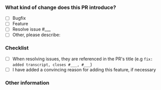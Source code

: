 <!--
Update "[ ]" to "[x]" to check a box

Please make sure to read the Pull Request Guidelines: https://github.com/dklassic/GDC-transcript/blob/main/.github/CONTRIBUTING.md#pull-request-guidelines
-->

### What kind of change does this PR introduce?
<!-- Check at least one. If you are introducing a new binding, you must reference an issue where this binding has been proposed, discussed and approved by the maintainers. -->

- [ ] Bugfix
- [ ] Feature
- [ ] Resolve issue #___
- [ ] Other, please describe:

### Checklist
- [ ] When resolving issues, they are referenced in the PR's title (e.g `fix: added transcript, closes #___, #___`)
- [ ] I have added a convincing reason for adding this feature, if necessary

### Other information
